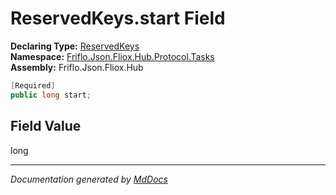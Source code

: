 ﻿<!--  
  <auto-generated>   
    The contents of this file were generated by a tool.  
    Changes to this file may be list if the file is regenerated  
  </auto-generated>   
-->

# ReservedKeys.start Field

**Declaring Type:** [ReservedKeys](../index.md)  
**Namespace:** [Friflo.Json.Fliox.Hub.Protocol.Tasks](../../index.md)  
**Assembly:** Friflo.Json.Fliox.Hub

```csharp
[Required]
public long start;
```

## Field Value

long

___

*Documentation generated by [MdDocs](https://github.com/ap0llo/mddocs)*
